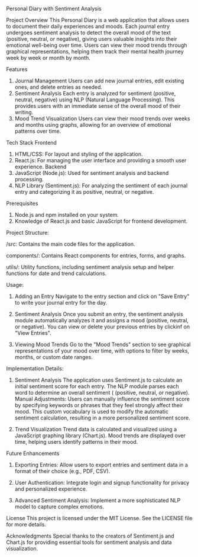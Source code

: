 Personal Diary with Sentiment Analysis

Project Overview
This Personal Diary is a web application that allows users to document their daily experiences and moods. Each journal entry undergoes sentiment analysis to detect the overall mood of the text (positive, neutral, or negative), giving users valuable insights into their emotional well-being over time. Users can view their mood trends through graphical representations, helping them track their mental health journey week by week or month by month.

Features

1. Journal Management
   Users can add new journal entries, edit existing ones, and delete entries as needed.
2. Sentiment Analysis
   Each entry is analyzed for sentiment (positive, neutral, negative) using NLP (Natural Language Processing). This provides users with an immediate sense of the      overall mood of their writing.
3. Mood Trend Visualization
   Users can view their mood trends over weeks and months using graphs, allowing for an overview of emotional patterns over time.

Tech Stack
Frontend
1. HTML/CSS: For layout and styling of the application.
2. React.js: For managing the user interface and providing a smooth user experience.
Backend
1. JavaScript (Node.js): Used for sentiment analysis and backend processing.
2. NLP Library (Sentiment.js): For analyzing the sentiment of each journal entry and categorizing it as positive, neutral, or negative.

Prerequisites
1. Node.js and npm installed on your system.
2. Knowledge of React.js and basic JavaScript for frontend development.

Project Structure:

/src:
 Contains the main code files for the application.

components/:
 Contains React components for entries, forms, and graphs.

utils/:
 Utility functions, including sentiment analysis setup and helper functions for date and trend calculations.

Usage:

1. Adding an Entry
Navigate to the entry section and click on "Save Entry" to write your journal entry for the day.

2. Sentiment Analysis
Once you submit an entry, the sentiment analysis module automatically analyzes it and assigns a mood (positive, neutral, or negative). You can view or delete    your previous entries by clickinf on "View Entries".

3. Viewing Mood Trends
Go to the "Mood Trends" section to see graphical representations of your mood over time, with options to filter by weeks, months, or custom date ranges.

Implementation Details:

1. Sentiment Analysis
  The application uses Sentiment.js to calculate an initial sentiment score for each entry. The NLP module parses each word to determine an overall sentiment     (   (positive, neutral, or negative).
  Manual Adjustments: 
  Users can manually influence the sentiment score by specifying keywords or phrases that they feel strongly affect their mood. This custom vocabulary is used to     modify the automatic sentiment calculation, resulting in a more personalized sentiment score.

2. Trend Visualization
Trend data is calculated and visualized using a JavaScript graphing library (Chart.js).
Mood trends are displayed over time, helping users identify patterns in their mood.

Future Enhancements

1. Exporting Entries: Allow users to export entries and sentiment data in a format of their choice (e.g., PDF, CSV).

2. User Authentication: Integrate login and signup functionality for privacy and personalized experience.

3. Advanced Sentiment Analysis: Implement a more sophisticated NLP model to capture complex emotions.

License
This project is licensed under the MIT License. See the LICENSE file for more details.

Acknowledgments
Special thanks to the creators of Sentiment.js and Chart.js for providing essential tools for sentiment analysis and data visualization.

